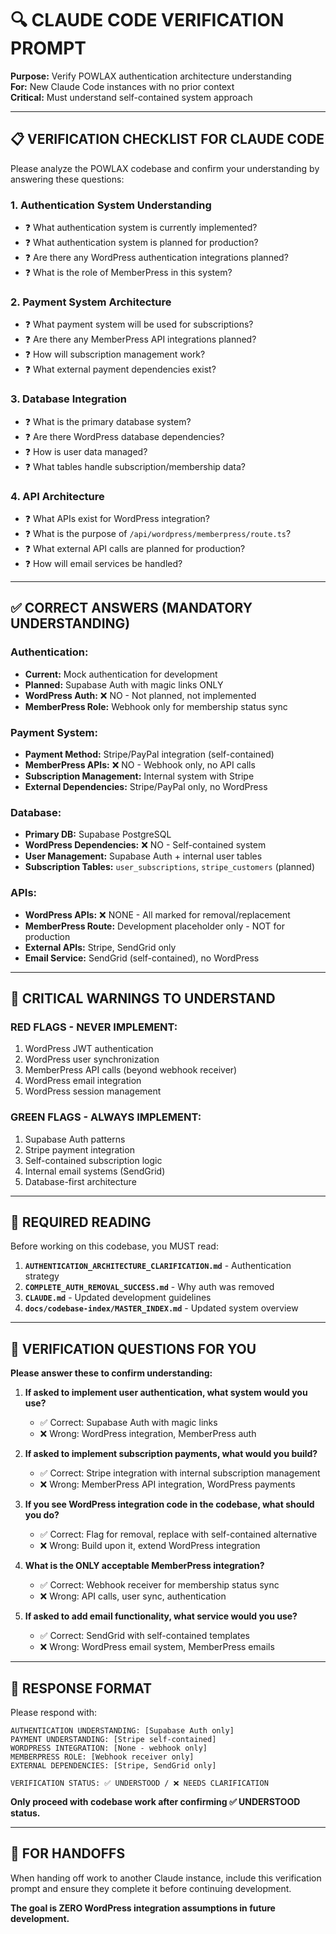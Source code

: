 # 🔍 CLAUDE CODE VERIFICATION PROMPT

**Purpose:** Verify POWLAX authentication architecture understanding  
**For:** New Claude Code instances with no prior context  
**Critical:** Must understand self-contained system approach  

---

## 📋 **VERIFICATION CHECKLIST FOR CLAUDE CODE**

Please analyze the POWLAX codebase and confirm your understanding by answering these questions:

### **1. Authentication System Understanding**
- ❓ What authentication system is currently implemented?
- ❓ What authentication system is planned for production?
- ❓ Are there any WordPress authentication integrations planned?
- ❓ What is the role of MemberPress in this system?

### **2. Payment System Architecture**
- ❓ What payment system will be used for subscriptions?
- ❓ Are there any MemberPress API integrations planned?
- ❓ How will subscription management work?
- ❓ What external payment dependencies exist?

### **3. Database Integration**
- ❓ What is the primary database system?
- ❓ Are there WordPress database dependencies?
- ❓ How is user data managed?
- ❓ What tables handle subscription/membership data?

### **4. API Architecture**
- ❓ What APIs exist for WordPress integration?
- ❓ What is the purpose of `/api/wordpress/memberpress/route.ts`?
- ❓ What external API calls are planned for production?
- ❓ How will email services be handled?

---

## ✅ **CORRECT ANSWERS (MANDATORY UNDERSTANDING)**

### **Authentication:**
- **Current:** Mock authentication for development
- **Planned:** Supabase Auth with magic links ONLY
- **WordPress Auth:** ❌ NO - Not planned, not implemented
- **MemberPress Role:** Webhook only for membership status sync

### **Payment System:**
- **Payment Method:** Stripe/PayPal integration (self-contained)
- **MemberPress APIs:** ❌ NO - Webhook only, no API calls
- **Subscription Management:** Internal system with Stripe
- **External Dependencies:** Stripe/PayPal only, no WordPress

### **Database:**
- **Primary DB:** Supabase PostgreSQL
- **WordPress Dependencies:** ❌ NO - Self-contained system
- **User Management:** Supabase Auth + internal user tables
- **Subscription Tables:** `user_subscriptions`, `stripe_customers` (planned)

### **APIs:**
- **WordPress APIs:** ❌ NONE - All marked for removal/replacement
- **MemberPress Route:** Development placeholder only - NOT for production
- **External APIs:** Stripe, SendGrid only
- **Email Service:** SendGrid (self-contained), no WordPress

---

## 🚨 **CRITICAL WARNINGS TO UNDERSTAND**

### **RED FLAGS - NEVER IMPLEMENT:**
1. WordPress JWT authentication
2. WordPress user synchronization
3. MemberPress API calls (beyond webhook receiver)
4. WordPress email integration
5. WordPress session management

### **GREEN FLAGS - ALWAYS IMPLEMENT:**
1. Supabase Auth patterns
2. Stripe payment integration
3. Self-contained subscription logic
4. Internal email systems (SendGrid)
5. Database-first architecture

---

## 📖 **REQUIRED READING**

Before working on this codebase, you MUST read:

1. **`AUTHENTICATION_ARCHITECTURE_CLARIFICATION.md`** - Authentication strategy
2. **`COMPLETE_AUTH_REMOVAL_SUCCESS.md`** - Why auth was removed
3. **`CLAUDE.md`** - Updated development guidelines
4. **`docs/codebase-index/MASTER_INDEX.md`** - Updated system overview

---

## 🎯 **VERIFICATION QUESTIONS FOR YOU**

**Please answer these to confirm understanding:**

1. **If asked to implement user authentication, what system would you use?**
   - ✅ Correct: Supabase Auth with magic links
   - ❌ Wrong: WordPress integration, MemberPress auth

2. **If asked to implement subscription payments, what would you build?**
   - ✅ Correct: Stripe integration with internal subscription management
   - ❌ Wrong: MemberPress API integration, WordPress payments

3. **If you see WordPress integration code in the codebase, what should you do?**
   - ✅ Correct: Flag for removal, replace with self-contained alternative
   - ❌ Wrong: Build upon it, extend WordPress integration

4. **What is the ONLY acceptable MemberPress integration?**
   - ✅ Correct: Webhook receiver for membership status sync
   - ❌ Wrong: API calls, user sync, authentication

5. **If asked to add email functionality, what service would you use?**
   - ✅ Correct: SendGrid with self-contained templates
   - ❌ Wrong: WordPress email system, MemberPress emails

---

## 📝 **RESPONSE FORMAT**

Please respond with:

```
AUTHENTICATION UNDERSTANDING: [Supabase Auth only]
PAYMENT UNDERSTANDING: [Stripe self-contained]
WORDPRESS INTEGRATION: [None - webhook only]
MEMBERPRESS ROLE: [Webhook receiver only]
EXTERNAL DEPENDENCIES: [Stripe, SendGrid only]

VERIFICATION STATUS: ✅ UNDERSTOOD / ❌ NEEDS CLARIFICATION
```

**Only proceed with codebase work after confirming ✅ UNDERSTOOD status.**

---

## 🔄 **FOR HANDOFFS**

When handing off work to another Claude instance, include this verification prompt and ensure they complete it before continuing development.

**The goal is ZERO WordPress integration assumptions in future development.**
